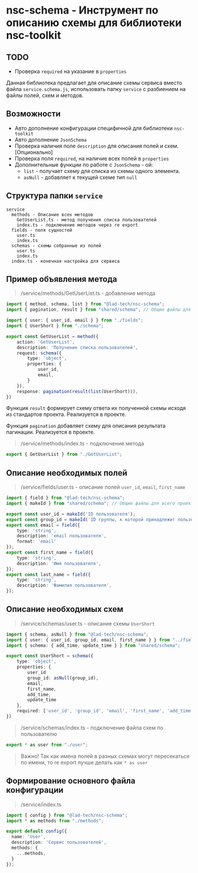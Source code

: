 # nsc-schema - Инструмент по описанию схемы для библиотеки nsc-toolkit

## TODO

- Проверка `required` на указание в `properties`


Данная библиотека предлагает для описание схемы сервиса вместо файла `service.schema.js`, использовать папку `service` с разбиением на файлы полей, схем и методов.

## Возможности

- Авто дополнение конфигурации специфичной для библиотеки `nsc-toolkit`
- Авто дополнение `JsonSchema`
- Проверка наличия поле `description` для описания полей и схем. [Опционально]
- Проверка поля `required`, на наличие всех полей в `properties`
- Дополнительные функции по работе с `JsonSchema` - ой:
    - `list` - получает схему для списка из схемы одного элемента.
    - `asNull` - добавляет к текущей схеме тип `null`

## Структура папки `service`

```
service
  methods - Описание всех методов
    GetUserList.ts - метод получения списка пользователей
    index.ts - подключение методов через re export
  fields - поля сущностей
    user.ts
    index.ts
  schemas - схемы собранные из полей
    user.ts
    index.ts
  index.ts - конечная настройка для сервиса
```

## Пример объявления метода

> /service/methods/GetUserList.ts - добавление метода
```typescript
import { method, schema, list } from "@lad-tech/nsc-schema";
import { pagination, result } from "shared/schema"; // Общие файлы для всего проекта

import { user: { user_id, email } } from "./fields";
import { UserShort } from "./schema";

export const GetUserList = method({
    action: 'GetUserList',
    description: 'Получение списка пользователей',
    request: schema({ 
        type: 'object',
        properties: {
            user_id, 
            email,
        }
    }),
    response: pagination(result(list(UserShort))),
})
```

Функция `result` формирует схему ответа их полученной схемы исходя из стандартов проекта. Реализуется в проекте.

Функция `pagination` добавляет схему для описания результата пагинации. Реализуется в проекте.

> /service/methods/index.ts - подключение метода

```typescript
export { GetUserList } from "./GetUserList";
```

## Описание необходимых полей

> /service/fields/user.ts - описание полей `user_id`, `email`, `first_name`

```typescript
import { field } from "@lad-tech/nsc-schema";
import { makeId } from "shared/schema"; // Общие файлы для всего проекта

export const user_id = makeId('ID пользователя');
export const group_id = makeId('ID группы, к которой принадлежит пользователь');
export const email = field({
    type: 'string',
    description: 'email пользователя',
    format: 'email'
});
export const first_name = field({
    type: 'string',
    description: 'Имя пользователя',
});
export const last_name = field({
    type: 'string',
    description: 'Фамилия пользователя',
});
```

## Описание необходимых схем

> /service/schemas/user.ts - описание схемы `UserShort`

```typescript
import { schema, asNull } from "@lad-tech/nsc-schema";
import { user: { user_id, group_id, email, first_name } } from "../fields";
import { schema: { add_time, update_time } } from "shared/schema";

export const UserShort = schema({
    type: 'object',
    properties: {
        user_id
        group_id: asNull(group_id),
        email,
        first_name,
        add_time, 
        update_time
    },
    required: ['user_id', 'group_id', 'email', 'first_name', 'add_time', 'update_time'],
})
```

> /service/schemas/index.ts - подключение файла схем по пользователю
```typescript
export * as user from "./user";
```
> Важно! Так как имена полей в разных схемах могут пересекаться по имени, то re export лучше делать как `* as user`

## Формирование основного файла конфигурации

> /service/index.ts

```typescript
import { config } from "@lad-tech/nsc-schema";
import * as methods from "./methods";

export default config({
  name: 'User',
  description: 'Сервис пользователей',
  methods: {
    ...methods,
  }
});
```
